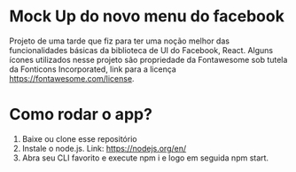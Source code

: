 # Mock Up do novo menu do facebook
Projeto de uma tarde que fiz para ter uma noção melhor das funcionalidades básicas da biblioteca de UI do Facebook, React. Alguns ícones utilizados nesse projeto são propriedade da Fontawesome sob tutela da Fonticons Incorporated, link para a licença https://fontawesome.com/license.

# Como rodar o app?
1. Baixe ou clone esse repositório
2. Instale o node.js. Link: https://nodejs.org/en/
3. Abra seu CLI favorito e execute npm i e logo em seguida npm start.
